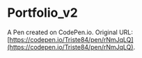 # Portfolio_v2

A Pen created on CodePen.io. Original URL: [https://codepen.io/Triste84/pen/rNmJqLQ](https://codepen.io/Triste84/pen/rNmJqLQ).


